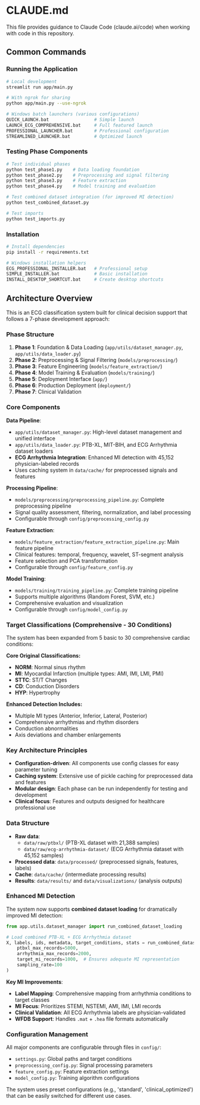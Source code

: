 # CLAUDE.md

This file provides guidance to Claude Code (claude.ai/code) when working with code in this repository.

## Common Commands

### Running the Application
```bash
# Local development
streamlit run app/main.py

# With ngrok for sharing
python app/main.py --use-ngrok

# Windows batch launchers (various configurations)
QUICK_LAUNCH.bat                 # Simple launch
LAUNCH_ECG_COMPREHENSIVE.bat     # Full featured launch
PROFESSIONAL_LAUNCHER.bat        # Professional configuration
STREAMLINED_LAUNCHER.bat         # Optimized launch
```

### Testing Phase Components
```bash
# Test individual phases
python test_phase1.py    # Data loading foundation
python test_phase2.py    # Preprocessing and signal filtering
python test_phase3.py    # Feature extraction
python test_phase4.py    # Model training and evaluation

# Test combined dataset integration (for improved MI detection)
python test_combined_dataset.py

# Test imports
python test_imports.py
```

### Installation
```bash
# Install dependencies
pip install -r requirements.txt

# Windows installation helpers
ECG_PROFESSIONAL_INSTALLER.bat   # Professional setup
SIMPLE_INSTALLER.bat             # Basic installation
INSTALL_DESKTOP_SHORTCUT.bat     # Create desktop shortcuts
```

## Architecture Overview

This is an ECG classification system built for clinical decision support that follows a 7-phase development approach:

### Phase Structure
1. **Phase 1**: Foundation & Data Loading (`app/utils/dataset_manager.py`, `app/utils/data_loader.py`)
2. **Phase 2**: Preprocessing & Signal Filtering (`models/preprocessing/`)
3. **Phase 3**: Feature Engineering (`models/feature_extraction/`)
4. **Phase 4**: Model Training & Evaluation (`models/training/`)
5. **Phase 5**: Deployment Interface (`app/`)
6. **Phase 6**: Production Deployment (`deployment/`)
7. **Phase 7**: Clinical Validation

### Core Components

**Data Pipeline**:
- `app/utils/dataset_manager.py`: High-level dataset management and unified interface
- `app/utils/data_loader.py`: PTB-XL, MIT-BIH, and ECG Arrhythmia dataset loaders
- **ECG Arrhythmia Integration**: Enhanced MI detection with 45,152 physician-labeled records
- Uses caching system in `data/cache/` for preprocessed signals and features

**Processing Pipeline**:
- `models/preprocessing/preprocessing_pipeline.py`: Complete preprocessing pipeline
- Signal quality assessment, filtering, normalization, and label processing
- Configurable through `config/preprocessing_config.py`

**Feature Extraction**:
- `models/feature_extraction/feature_extraction_pipeline.py`: Main feature pipeline
- Clinical features: temporal, frequency, wavelet, ST-segment analysis
- Feature selection and PCA transformation
- Configurable through `config/feature_config.py`

**Model Training**:
- `models/training/training_pipeline.py`: Complete training pipeline
- Supports multiple algorithms (Random Forest, SVM, etc.)
- Comprehensive evaluation and visualization
- Configurable through `config/model_config.py`

### Target Classifications (Comprehensive - 30 Conditions)
The system has been expanded from 5 basic to 30 comprehensive cardiac conditions:

**Core Original Classifications:**
- **NORM**: Normal sinus rhythm
- **MI**: Myocardial Infarction (multiple types: AMI, IMI, LMI, PMI)
- **STTC**: ST/T Changes  
- **CD**: Conduction Disorders
- **HYP**: Hypertrophy

**Enhanced Detection Includes:**
- Multiple MI types (Anterior, Inferior, Lateral, Posterior)
- Comprehensive arrhythmias and rhythm disorders
- Conduction abnormalities
- Axis deviations and chamber enlargements

### Key Architecture Principles
- **Configuration-driven**: All components use config classes for easy parameter tuning
- **Caching system**: Extensive use of pickle caching for preprocessed data and features
- **Modular design**: Each phase can be run independently for testing and development
- **Clinical focus**: Features and outputs designed for healthcare professional use

### Data Structure
- **Raw data**: 
  - `data/raw/ptbxl/` (PTB-XL dataset with 21,388 samples)
  - `data/raw/ecg-arrhythmia-dataset/` (ECG Arrhythmia dataset with 45,152 samples)
- **Processed data**: `data/processed/` (preprocessed signals, features, labels)
- **Cache**: `data/cache/` (intermediate processing results)
- **Results**: `data/results/` and `data/visualizations/` (analysis outputs)

### Enhanced MI Detection
The system now supports **combined dataset loading** for dramatically improved MI detection:
```python
from app.utils.dataset_manager import run_combined_dataset_loading

# Load combined PTB-XL + ECG Arrhythmia dataset
X, labels, ids, metadata, target_conditions, stats = run_combined_dataset_loading(
    ptbxl_max_records=5000,
    arrhythmia_max_records=2000,
    target_mi_records=1000,  # Ensures adequate MI representation
    sampling_rate=100
)
```

**Key MI Improvements**:
- **Label Mapping**: Comprehensive mapping from arrhythmia conditions to target classes
- **MI Focus**: Prioritizes STEMI, NSTEMI, AMI, IMI, LMI records
- **Clinical Validation**: All ECG Arrhythmia labels are physician-validated
- **WFDB Support**: Handles `.mat` + `.hea` file formats automatically

### Configuration Management
All major components are configurable through files in `config/`:
- `settings.py`: Global paths and target conditions
- `preprocessing_config.py`: Signal processing parameters
- `feature_config.py`: Feature extraction settings
- `model_config.py`: Training algorithm configurations

The system uses preset configurations (e.g., 'standard', 'clinical_optimized') that can be easily switched for different use cases.